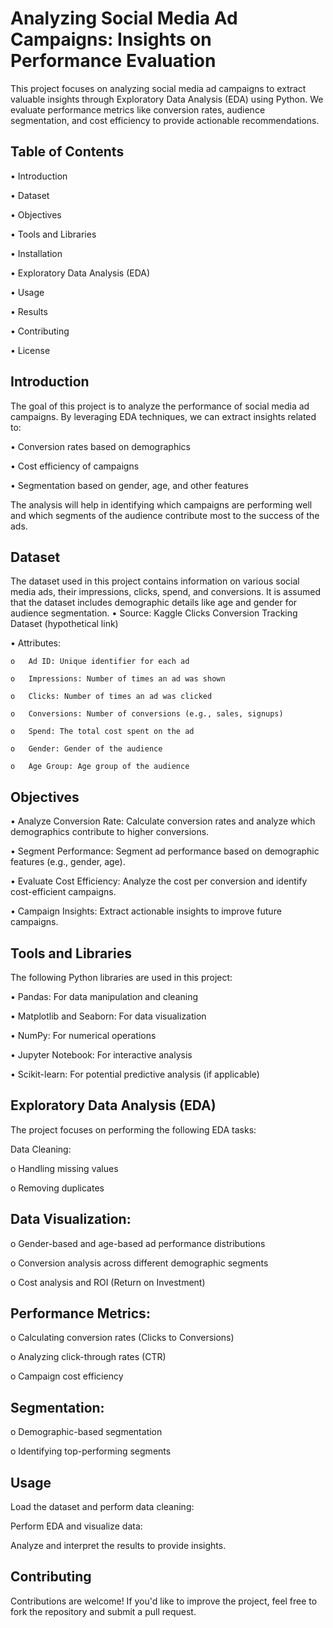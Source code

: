 
# Analyzing Social Media Ad Campaigns: Insights on Performance Evaluation
This project focuses on analyzing social media ad campaigns to extract valuable insights through Exploratory Data Analysis (EDA) using Python. We evaluate performance metrics like conversion rates, audience segmentation, and cost efficiency to provide actionable recommendations.
## Table of Contents
• Introduction

• Dataset

• Objectives

• Tools and Libraries

• Installation

• Exploratory Data Analysis (EDA)

• Usage

• Results

• Contributing

• License

## Introduction
The goal of this project is to analyze the performance of social media ad campaigns. By leveraging EDA techniques, we can extract insights related to: 

• Conversion rates based on demographics

• Cost efficiency of campaigns

• Segmentation based on gender, age, and other features

The analysis will help in identifying which campaigns are performing well and which segments of the audience contribute most to the success of the ads.

## Dataset
The dataset used in this project contains information on various social media ads, their impressions, clicks, spend, and conversions. It is assumed that the dataset includes demographic details like age and gender for audience segmentation.
• Source: Kaggle Clicks Conversion Tracking Dataset (hypothetical link)

• Attributes:

    o	Ad ID: Unique identifier for each ad

    o	Impressions: Number of times an ad was shown

    o	Clicks: Number of times an ad was clicked

    o	Conversions: Number of conversions (e.g., sales, signups)

    o	Spend: The total cost spent on the ad

    o	Gender: Gender of the audience

    o	Age Group: Age group of the audience

## Objectives
• Analyze Conversion Rate: Calculate conversion rates and analyze which demographics contribute to higher conversions.

• Segment Performance: Segment ad performance based on demographic features (e.g., gender, age).

• Evaluate Cost Efficiency: Analyze the cost per conversion and identify cost-efficient campaigns.

• Campaign Insights: Extract actionable insights to improve future campaigns.

## Tools and Libraries
The following Python libraries are used in this project:

• Pandas: For data manipulation and cleaning

• Matplotlib and Seaborn: For data visualization

• NumPy: For numerical operations

• Jupyter Notebook: For interactive analysis

• Scikit-learn: For potential predictive analysis (if applicable)

## Exploratory Data Analysis (EDA)
The project focuses on performing the following EDA tasks:

Data Cleaning:

o Handling missing values

o Removing duplicates



## Data Visualization: 
o Gender-based and age-based ad performance distributions

o Conversion analysis across different demographic segments

o Cost analysis and ROI (Return on Investment)

## Performance Metrics:
o Calculating conversion rates (Clicks to Conversions)

o Analyzing click-through rates (CTR)

o Campaign cost efficiency

## Segmentation:
o Demographic-based segmentation

o Identifying top-performing segments

## Usage
Load the dataset and perform data cleaning:

Perform EDA and visualize data:

Analyze and interpret the results to provide insights.

## Contributing
Contributions are welcome! If you'd like to improve the project, feel free to fork the repository and submit a pull request.
